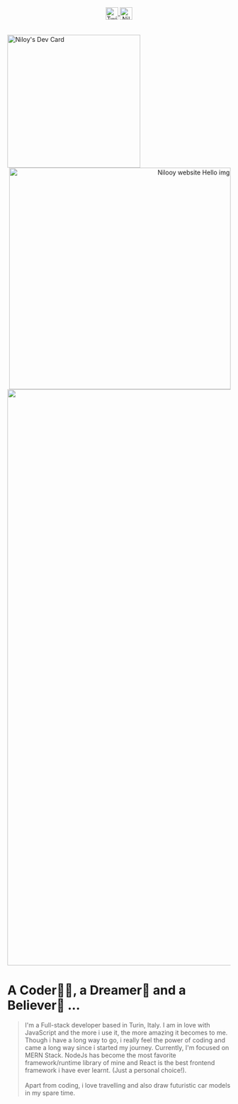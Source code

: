<div align='center'>
   <a href="https://twitter.com/nil_ooy">
   <img align="center" alt="Twitter Profile of nil_ooy" width="28px" src="https://raw.githubusercontent.com/peterthehan/peterthehan/master/assets/twitter.svg" />
   </a>
   <a href="https://www.linkedin.com/in/rezwanferdousniloy">
   <img align="center" alt="Niloy's LinkedIN" width="28px" src="https://raw.githubusercontent.com/peterthehan/peterthehan/master/assets/linkedin.svg" />
   </a>
</div>
<br/>
</br>
<div>
   <div>
      <a align="left" href="https://app.daily.dev/nilooy">
      <img src="https://api.daily.dev/devcards/e82e7824651646d28d83816d38addc91.png?r=k7p" width="300" alt="Niloy's Dev Card"/>
      </a>
      <a align="right" href="https://nilooy.dev/about">
      <img align="right" src="https://user-images.githubusercontent.com/32486682/156157340-82084377-296b-4e71-9c87-63c6ad64bdd9.svg" width="500" alt="Nilooy website Hello img"/>
      </a>
      
   </div>
   <br/>
   <div align="center">
      <img  align="center" src="https://user-images.githubusercontent.com/32486682/156160366-4fac767f-a374-43f7-9940-d5ae7ce1ebd2.png" width="1300" alt="Niloy's Dev        Card"/>
   </div>
</div>

# A Coder👨‍💻, a Dreamer💭 and a Believer💪 ...

> I'm a Full-stack developer based in Turin, Italy. I am in love with JavaScript and the more i use it, the more amazing it becomes to me. Though i have a long way to go, i really feel the power of coding and came a long way since i started my journey. Currently, I'm focused on MERN Stack. NodeJs has become the most favorite framework/runtime library of mine and React is the best frontend framework i have ever learnt. (Just a personal choice!).<br><br>Apart from coding, i love travelling and also draw futuristic car models in my spare time.
